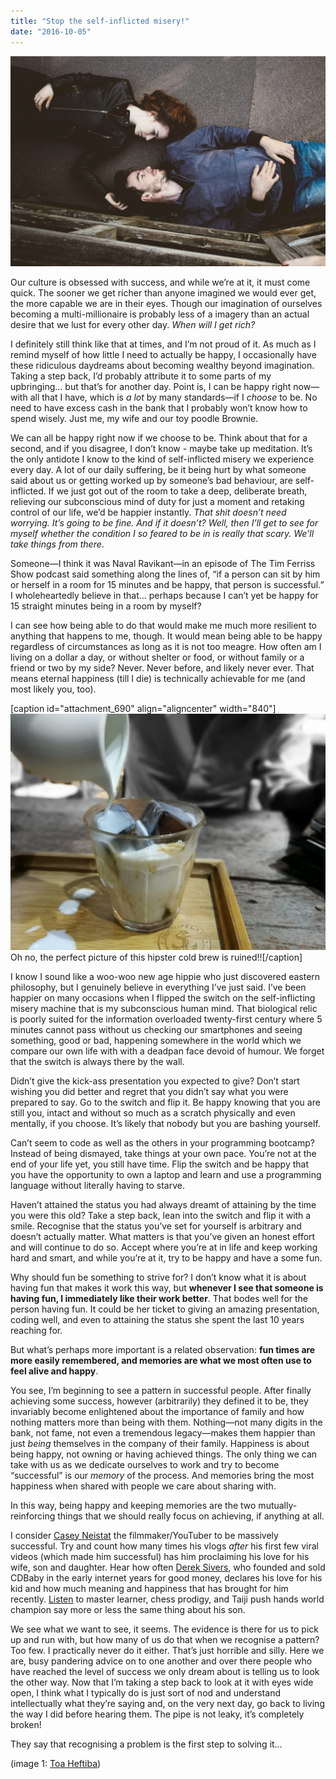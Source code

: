 ```yaml
---
title: "Stop the self-inflicted misery!"
date: "2016-10-05"
---
```


![two people lying side by side looking into each other's eyes](images/photo-1461009209120-103a8f970745-1024x683.jpeg)

Our culture is obsessed with success, and while we’re at it, it must come quick. The sooner we get richer than anyone imagined we would ever get, the more capable we are in their eyes. Though our imagination of ourselves becoming a multi-millionaire is probably less of a imagery than an actual desire that we lust for every other day. _When will I get rich?_

I definitely still think like that at times, and I’m not proud of it. As much as I remind myself of how little I need to actually be happy, I occasionally have these ridiculous daydreams about becoming wealthy beyond imagination. Taking a step back, I’d probably attribute it to some parts of my upbringing… but that’s for another day. Point is, I can be happy right now—with all that I have, which is _a lot_ by many standards—if I _choose_ to be. No need to have excess cash in the bank that I probably won’t know how to spend wisely. Just me, my wife and our toy poodle Brownie.

We can all be happy right now if we choose to be. Think about that for a second, and if you disagree, I don’t know - maybe take up meditation. It’s the only antidote I know to the kind of self-inflicted misery we experience every day. A lot of our daily suffering, be it being hurt by what someone said about us or getting worked up by someone’s bad behaviour, are self-inflicted. If we just got out of the room to take a deep, deliberate breath, relieving our subconscious mind of duty for just a moment and retaking control of our life, we’d be happier instantly. _That shit doesn’t need worrying. It’s going to be fine. And if it doesn’t? Well, then I’ll get to see for myself whether the condition I so feared to be in is really that scary. We’ll take things from there_.

Someone—I think it was Naval Ravikant—in an episode of The Tim Ferriss Show podcast said something along the lines of, “if a person can sit by him or herself in a room for 15 minutes and be happy, that person is successful.” I wholeheartedly believe in that… perhaps because I can’t yet be happy for 15 straight minutes being in a room by myself?

I can see how being able to do that would make me much more resilient to anything that happens to me, though. It would mean being able to be happy regardless of circumstances as long as it is not too meagre. How often am I living on a dollar a day, or without shelter or food, or without family or a friend or two by my side? Never. Never before, and likely never ever. That means eternal happiness (till I die) is technically achievable for me (and most likely you, too).

\[caption id="attachment\_690" align="aligncenter" width="840"\]![milk spilled on tray while pouring over coffee cubes](images/IMG_20161005_204712_1-1024x768.jpg) Oh no, the perfect picture of this hipster cold brew is ruined!!\[/caption\]

I know I sound like a woo-woo new age hippie who just discovered eastern philosophy, but I genuinely believe in everything I’ve just said. I’ve been happier on many occasions when I flipped the switch on the self-inflicting misery machine that is my subconscious human mind. That biological relic is poorly suited for the information overloaded twenty-first century where 5 minutes cannot pass without us checking our smartphones and seeing something, good or bad, happening somewhere in the world which we compare our own life with with a deadpan face devoid of humour. We forget that the switch is always there by the wall.

Didn’t give the kick-ass presentation you expected to give? Don’t start wishing you did better and regret that you didn’t say what you were prepared to say. Go to the switch and flip it. Be happy knowing that you are still you, intact and without so much as a scratch physically and even mentally, if you choose. It’s likely that nobody but you are bashing yourself.

Can’t seem to code as well as the others in your programming bootcamp? Instead of being dismayed, take things at your own pace. You’re not at the end of your life yet, you still have time. Flip the switch and be happy that you have the opportunity to own a laptop and learn and use a programming language without literally having to starve.

Haven’t attained the status you had always dreamt of attaining by the time you were this old? Take a step back, lean into the switch and flip it with a smile. Recognise that the status you’ve set for yourself is arbitrary and doesn’t actually matter. What matters is that you’ve given an honest effort and will continue to do so. Accept where you’re at in life and keep working hard and smart, and while you’re at it, try to be happy and have a some fun.

Why should fun be something to strive for? I don’t know what it is about having fun that makes it work this way, but **whenever I see that someone is having fun, I immediately like their work better**. That bodes well for the person having fun. It could be her ticket to giving an amazing presentation, coding well, and even to attaining the status she spent the last 10 years reaching for.

But what’s perhaps more important is a related observation: **fun times are more easily remembered, and memories are what we most often use to feel alive and happy**.

You see, I’m beginning to see a pattern in successful people. After finally achieving some success, however (arbitrarily) they defined it to be, they invariably become enlightened about the importance of family and how nothing matters more than being with them. Nothing—not many digits in the bank, not fame, not even a tremendous legacy—makes them happier than just _being_ themselves in the company of their family. Happiness is about being happy, not owning or having achieved things. The only thing we can take with us as we dedicate ourselves to work and try to become “successful” is our _memory_ of the process. And memories bring the most happiness when shared with people we care about sharing with.

In this way, being happy and keeping memories are the two mutually-reinforcing things that we should really focus on achieving, if anything at all.

I consider [Casey Neistat](https://www.youtube.com/channel/UCtinbF-Q-fVthA0qrFQTgXQ) the filmmaker/YouTuber to be massively successful. Try and count how many times his vlogs _after_ his first few viral videos (which made him successful) has him proclaiming his love for his wife, son and daughter. Hear how often [Derek Sivers](http://fourhourworkweek.com/2015/12/14/derek-sivers-on-developing-confidence-finding-happiness-and-saying-no-to-millions/), who founded and sold CDBaby in the early internet years for good money, declares his love for his kid and how much meaning and happiness that has brought for him recently. [Listen](http://fourhourworkweek.com/2014/04/22/tim-ferriss-podcast/) to master learner, chess prodigy, and Taiji push hands world champion say more or less the same thing about his son.

We see what we want to see, it seems. The evidence is there for us to pick up and run with, but how many of us do that when we recognise a pattern? Too few. I practically never do it either. That’s just horrible and silly. Here we are, busy pandering advice on to one another and over there people who have reached the level of success we only dream about is telling us to look the other way. Now that I’m taking a step back to look at it with eyes wide open, I think what I typically do is just sort of nod and understand intellectually what they’re saying and, on the very next day, go back to living the way I did before hearing them. The pipe is not leaky, it’s completely broken!

They say that recognising a problem is the first step to solving it…

(image 1: [Toa Heftiba](https://unsplash.com/@heftiba))
